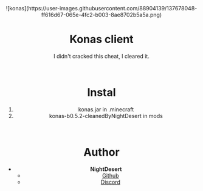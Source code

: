 <div align="center">
![konas](https://user-images.githubusercontent.com/88904139/137678048-ff616d67-065e-4fc2-b003-8ae8702b5a5a.png)

<h1 align="center">Konas client</h1>
<p align="center">I didn't cracked this cheat, I cleared it.</p>

<br>

# Instal
1. konas.jar in .minecraft
2. konas-b0.5.2-cleanedByNightDesert in mods

<br>

# Author
- **NightDesert**
    - [Github](https://github.com/NightDesertOrig)
    - [Discord](https://discord.gg/wUJYtnTdSV)
